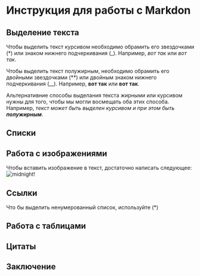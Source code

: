 # Инструкция для работы с Markdon

## Выделение текста

Чтобы выделить текст курсивом необходимо  обрамить его звездочками (*) или знаком нижнего подчеркивания (_). Например, *вот так* или _вот так_. 

Чтобы выделить текст полужирным, необходимо обрамить его двойными звездочками (**) или двойным знаком нижнего подчеркивания (__). Например, **вот так** или __вот так__.

Альтернативние способы выделания текста жирными или курсивом нужны для того, чтобы мы могли восмещать оба этих способа. Например, _текст может быть выделен курсивом и при этом быть **полужирным**_.

## Списки 

## Работа с изображениями 

Чтобы вставить изображение в текст, достаточно написать следующее: 
![midnight!](/Night-clouds-moon-wallpaper.jpg)

## Ссылки
Что бы выделить ненумерованный список, используйте (*)
## Работа с таблицами

## Цитаты 

## Заключение 